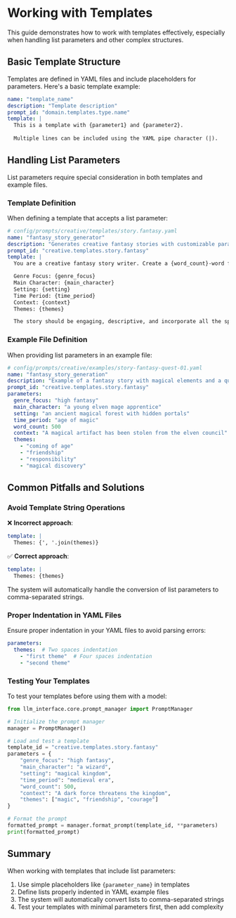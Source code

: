 # Working with Templates

This guide demonstrates how to work with templates effectively, especially when handling list parameters and other complex structures.

## Basic Template Structure

Templates are defined in YAML files and include placeholders for parameters. Here's a basic template example:

```yaml
name: "template_name"
description: "Template description"
prompt_id: "domain.templates.type.name"
template: |
  This is a template with {parameter1} and {parameter2}.
  
  Multiple lines can be included using the YAML pipe character (|).
```

## Handling List Parameters

List parameters require special consideration in both templates and example files.

### Template Definition

When defining a template that accepts a list parameter:

```yaml
# config/prompts/creative/templates/story.fantasy.yaml
name: "fantasy_story_generator"
description: "Generates creative fantasy stories with customizable parameters"
prompt_id: "creative.templates.story.fantasy"
template: |
  You are a creative fantasy story writer. Create a {word_count}-word fantasy story with the following parameters:

  Genre Focus: {genre_focus}
  Main Character: {main_character}
  Setting: {setting}
  Time Period: {time_period}
  Context: {context}
  Themes: {themes}

  The story should be engaging, descriptive, and incorporate all the specified elements.
```

### Example File Definition

When providing list parameters in an example file:

```yaml
# config/prompts/creative/examples/story-fantasy-quest-01.yaml
name: "fantasy_story_generation"
description: "Example of a fantasy story with magical elements and a quest theme"
prompt_id: "creative.templates.story.fantasy"
parameters:
  genre_focus: "high fantasy"
  main_character: "a young elven mage apprentice"
  setting: "an ancient magical forest with hidden portals"
  time_period: "age of magic"
  word_count: 500
  context: "A magical artifact has been stolen from the elven council"
  themes: 
    - "coming of age"
    - "friendship"
    - "responsibility"
    - "magical discovery"
```

## Common Pitfalls and Solutions

### Avoid Template String Operations

❌ **Incorrect approach**:
```yaml
template: |
  Themes: {', '.join(themes)}
```

✅ **Correct approach**:
```yaml
template: |
  Themes: {themes}
```

The system will automatically handle the conversion of list parameters to comma-separated strings.

### Proper Indentation in YAML Files

Ensure proper indentation in your YAML files to avoid parsing errors:

```yaml
parameters:
  themes:  # Two spaces indentation
    - "first theme"  # Four spaces indentation
    - "second theme"
```

### Testing Your Templates

To test your templates before using them with a model:

```python
from llm_interface.core.prompt_manager import PromptManager

# Initialize the prompt manager
manager = PromptManager()

# Load and test a template
template_id = "creative.templates.story.fantasy"
parameters = {
    "genre_focus": "high fantasy",
    "main_character": "a wizard",
    "setting": "magical kingdom",
    "time_period": "medieval era",
    "word_count": 500,
    "context": "A dark force threatens the kingdom",
    "themes": ["magic", "friendship", "courage"]
}

# Format the prompt
formatted_prompt = manager.format_prompt(template_id, **parameters)
print(formatted_prompt)
```

## Summary

When working with templates that include list parameters:

1. Use simple placeholders like `{parameter_name}` in templates
2. Define lists properly indented in YAML example files
3. The system will automatically convert lists to comma-separated strings
4. Test your templates with minimal parameters first, then add complexity 